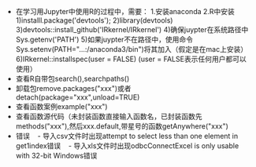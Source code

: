 - 在学习用Jupyter中使用R的过程中，需要：
    1.安装anaconda
    2.R中安装
      1)installl.package('devtools');
      2)library(devtools)
      3)devtools::install_github('IRkernel/IRkernel')
      4)确保juypter在系统路径中Sys.getenv('PATH')
      5)如果juypter不在路径中，使用命令Sys.setenv(PATH="...:/anaconda3/bin")将其加入（假定是在mac上安装）
      6)IRkernel::installspec(user = FALSE) (user = FALSE表示任何用户都可以使用）
- 查看R自带包search(),searchpaths()
- 卸载包remove.packages("xxx")或者detach(package="xxx",unload=TRUE)
- 查看函数案例example("xxx")
- 查看函数源代码（未封装函数直接输入函数名，已封装函数先methods("xxx"),然后xxx.default,带星号的函数getAnywhere("xxx")
- 错误
    - 导入csv文件时出现attempt to select less than one element in get1index错误
    - 导入xls文件时出现odbcConnectExcel is only usable with 32-bit Windows错误
